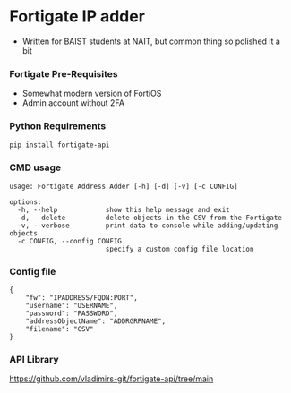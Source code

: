 # Fortigate IP adder
- Written for BAIST students at NAIT, but common thing so polished it a bit

### Fortigate Pre-Requisites
- Somewhat modern version of FortiOS
- Admin account without 2FA

### Python Requirements
```bash
pip install fortigate-api
```

### CMD usage
```
usage: Fortigate Address Adder [-h] [-d] [-v] [-c CONFIG]

options:
  -h, --help            show this help message and exit
  -d, --delete          delete objects in the CSV from the Fortigate
  -v, --verbose         print data to console while adding/updating objects
  -c CONFIG, --config CONFIG
                        specify a custom config file location
```

### Config file
```
{
    "fw": "IPADDRESS/FQDN:PORT", 
    "username": "USERNAME", 
    "password": "PASSWORD", 
    "addressObjectName": "ADDRGRPNAME",
    "filename": "CSV"
}
```

### API Library

https://github.com/vladimirs-git/fortigate-api/tree/main



